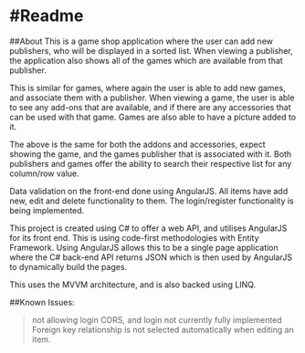 #Readme
==

##About
This is a game shop application where the user can add new publishers, who will be displayed in a sorted list. When viewing a publisher, the application also shows all of the games which are available from that publisher.

This is similar for games, where again the user is able to add new games, and associate them with a publisher. When viewing a game, the user is able to see any add-ons that are available, and if there are any accessories that can be used with that game. Games are also able to have a picture added to it.

The above is the same for both the addons and accessories, expect showing the game, and the games publisher that is associated with it. Both publishers and games offer the ability to search their respective list for any column/row value.

Data validation on the front-end done using AngularJS. All items have add new, edit and delete functionality to them. The login/register functionality is being implemented.

This project is created using C# to offer a web API, and utilises AngularJS for its front end. This is using code-first methodologies with Entity Framework. Using AngularJS allows this to be a single page application where the C# back-end API returns JSON which is then used by AngularJS to dynamically build the pages.

This uses the MVVM architecture, and is also backed using LINQ.

##Known Issues:
> not allowing login CORS, and login not currently fully implemented
> Foreign key relationship is not selected automatically when editing an item.
